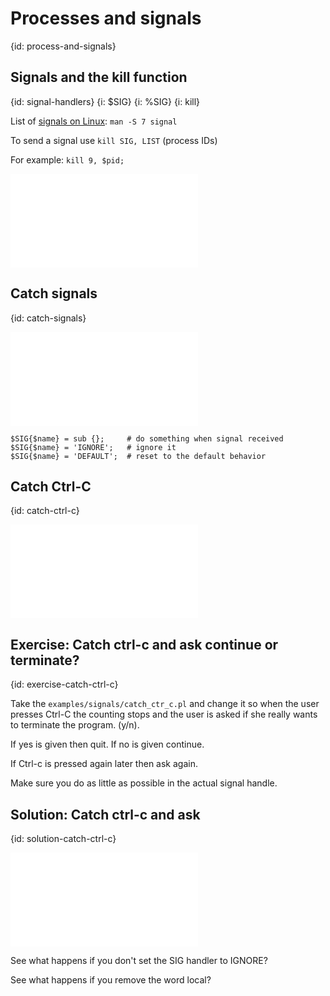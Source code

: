 # Processes and signals
{id: process-and-signals}

## Signals and the kill function
{id: signal-handlers}
{i: $SIG}
{i: %SIG}
{i: kill}

List of [signals on Linux](http://kernel.org/doc/man-pages/online/pages/man7/signal.7.html): `man -S 7 signal`

To send a signal use `kill SIG, LIST` (process IDs)

For example: `kill 9, $pid;`

![](examples/signals/signal.pl)

## Catch signals
{id: catch-signals}

![](examples/signals/catch_signals.pl)

```
$SIG{$name} = sub {};     # do something when signal received
$SIG{$name} = 'IGNORE';   # ignore it
$SIG{$name} = 'DEFAULT';  # reset to the default behavior
```


## Catch Ctrl-C
{id: catch-ctrl-c}

![](examples/signals/catch_ctr_c.pl)



## Exercise: Catch ctrl-c and ask continue or terminate?
{id: exercise-catch-ctrl-c}


Take the `examples/signals/catch_ctr_c.pl`
and change it so when the user presses Ctrl-C the counting
stops and the user is asked if she really wants
to terminate the program. (y/n).

If yes is given then quit. If no is given continue.

If Ctrl-c is pressed again later then ask again.

Make sure you do as little as possible in the actual signal handle.


## Solution: Catch ctrl-c and ask
{id: solution-catch-ctrl-c}

![](examples/signals/catch_ctr_c_confirm.pl)

See what happens if you don't set the SIG handler to IGNORE?


See what happens if you remove the word local?

